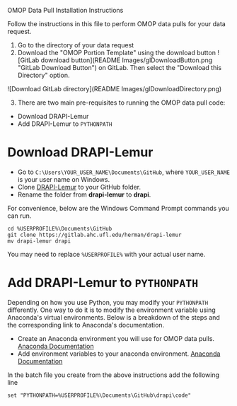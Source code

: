 OMOP Data Pull Installation Instructions

Follow the instructions in this file to perform OMOP data pulls for your data request.

1. Go to the directory of your data request 
2. Download the "OMOP Portion Template" using the download button ![GitLab download button](README Images/glDownloadButton.png "GitLab Download Button") on GitLab. Then select the "Download this Directory" option.

![Download GitLab directory](README Images/glDownloadDirectory.png)

3. There are two main pre-requisites to running the OMOP data pull code:

  - Download DRAPI-Lemur
  - Add DRAPI-Lemur to `PYTHONPATH`

# Download DRAPI-Lemur

- Go to `C:\Users\YOUR_USER_NAME\Documents\GitHub`, where `YOUR_USER_NAME` is your user name on Windows.
- Clone [DRAPI-Lemur](https://gitlab.ahc.ufl.edu/herman/drapi-lemur) to your GitHub folder.
- Rename the folder from **drapi-lemur** to **drapi**.

For convenience, below are the Windows Command Prompt commands you can run.

```shell
cd %USERPROFILE%\Documents\GitHub
git clone https://gitlab.ahc.ufl.edu/herman/drapi-lemur
mv drapi-lemur drapi
```

You may need to replace `%USERPROFILE%` with your actual user name.

# Add DRAPI-Lemur to `PYTHONPATH`

Depending on how you use Python, you may modify your `PYTHONPATH` differently. One way to do it is to modify the environment variable using Anaconda's virtual environments. Below is a breakdown of the steps and the corresponding link to Anaconda's documentation.

- Create an Anaconda environment you will use for OMOP data pulls. [Anaconda Documentation](https://conda.io/projects/conda/en/latest/user-guide/tasks/manage-environments.html#creating-an-environment-with-commands)
- Add environment variables to your anaconda environment. [Anaconda Documentation](https://conda.io/projects/conda/en/latest/user-guide/tasks/manage-environments.html#saving-environment-variables)

In the batch file you create from the above instructions add the following line

```batch
set "PYTHONPATH=%USERPROFILE%\Documents\GitHub\drapi\code"
```
